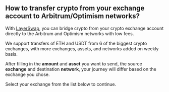 ## How to transfer crypto from your exchange account to Arbitrum/Optimism networks?

With [LayerSwap](/), you can bridge crypto from your crypto exchange account directly to the Arbitrum and Optimism networks with low fees. <br />

We support transfers of ETH and USDT from 6 of the biggest crypto exchanges, with more exchanges, assets, and networks added on weekly basis. 

After filling in the **amount** and **asset** you want to send, the source **exchange** and destination **network**, your journey will differ based on the exchange you chose. 

Select your exchange from the list below to continue.